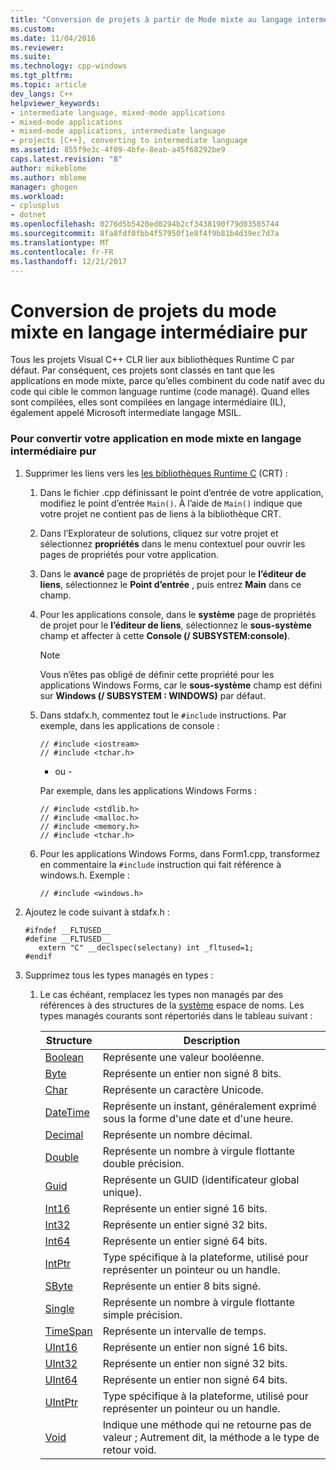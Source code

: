 ```yaml
---
title: "Conversion de projets à partir de Mode mixte au langage intermédiaire pur | Documents Microsoft"
ms.custom: 
ms.date: 11/04/2016
ms.reviewer: 
ms.suite: 
ms.technology: cpp-windows
ms.tgt_pltfrm: 
ms.topic: article
dev_langs: C++
helpviewer_keywords:
- intermediate language, mixed-mode applications
- mixed-mode applications
- mixed-mode applications, intermediate language
- projects [C++], converting to intermediate language
ms.assetid: 855f9e3c-4f09-4bfe-8eab-a45f68292be9
caps.latest.revision: "8"
author: mikeblome
ms.author: mblome
manager: ghogen
ms.workload:
- cplusplus
- dotnet
ms.openlocfilehash: 0276d5b5420ed0294b2cf3438190f79d03585744
ms.sourcegitcommit: 8fa8fdf0fbb4f57950f1e8f4f9b81b4d39ec7d7a
ms.translationtype: MT
ms.contentlocale: fr-FR
ms.lasthandoff: 12/21/2017
---
```

# <a name="converting-projects-from-mixed-mode-to-pure-intermediate-language"></a>Conversion de projets du mode mixte en langage intermédiaire pur
Tous les projets Visual C++ CLR lier aux bibliothèques Runtime C par défaut. Par conséquent, ces projets sont classés en tant que les applications en mode mixte, parce qu’elles combinent du code natif avec du code qui cible le common language runtime (code managé). Quand elles sont compilées, elles sont compilées en langage intermédiaire (IL), également appelé Microsoft intermediate langage MSIL.  
  
### <a name="to-convert-your-mixed-mode-application-into-pure-intermediate-language"></a>Pour convertir votre application en mode mixte en langage intermédiaire pur  
  
1.  Supprimer les liens vers les [les bibliothèques Runtime C](../c-runtime-library/crt-library-features.md) (CRT) :  
  
    1.  Dans le fichier .cpp définissant le point d’entrée de votre application, modifiez le point d’entrée `Main()`. À l’aide de `Main()` indique que votre projet ne contient pas de liens à la bibliothèque CRT.  
  
    2.  Dans l’Explorateur de solutions, cliquez sur votre projet et sélectionnez **propriétés** dans le menu contextuel pour ouvrir les pages de propriétés pour votre application.  
  
    3.  Dans le **avancé** page de propriétés de projet pour le **l’éditeur de liens**, sélectionnez le **Point d’entrée** , puis entrez **Main** dans ce champ.  
  
    4.  Pour les applications console, dans le **système** page de propriétés de projet pour le **l’éditeur de liens**, sélectionnez le **sous-système** champ et affecter à cette **Console (/ SUBSYSTEM:console)**.  
  
        > [!NOTE]
        >  Vous n’êtes pas obligé de définir cette propriété pour les applications Windows Forms, car le **sous-système** champ est défini sur **Windows (/ SUBSYSTEM : WINDOWS)** par défaut.  
  
    5.  Dans stdafx.h, commentez tout le `#include` instructions. Par exemple, dans les applications de console :  
  
        ```  
        // #include <iostream>  
        // #include <tchar.h>  
        ```  
  
         - ou -  
  
         Par exemple, dans les applications Windows Forms :  
  
        ```  
        // #include <stdlib.h>  
        // #include <malloc.h>  
        // #include <memory.h>  
        // #include <tchar.h>  
        ```  
  
    6.  Pour les applications Windows Forms, dans Form1.cpp, transformez en commentaire la `#include` instruction qui fait référence à windows.h. Exemple :  
  
        ```  
        // #include <windows.h>  
        ```  
  
2.  Ajoutez le code suivant à stdafx.h :  
  
    ```  
    #ifndef __FLTUSED__  
    #define __FLTUSED__  
       extern "C" __declspec(selectany) int _fltused=1;  
    #endif  
    ```  
  
3.  Supprimez tous les types managés en types :  
  
    1.  Le cas échéant, remplacez les types non managés par des références à des structures de la [système](https://msdn.microsoft.com/en-us/library/system.appdomainmanager.appdomainmanager.aspx) espace de noms. Les types managés courants sont répertoriés dans le tableau suivant :  
  
        |Structure|Description|  
        |---------------|-----------------|  
        |[Boolean](https://msdn.microsoft.com/en-us/library/system.boolean\(v=vs.140\).aspx)|Représente une valeur booléenne.|  
        |[Byte](https://msdn.microsoft.com/en-us/library/system.byte\(v=vs.140\).aspx)|Représente un entier non signé 8 bits.|  
        |[Char](https://msdn.microsoft.com/en-us/library/system.char\(v=vs.140\).aspx)|Représente un caractère Unicode.|  
        |[DateTime](https://msdn.microsoft.com/en-us/library/system.datetime.datetime.aspx)|Représente un instant, généralement exprimé sous la forme d'une date et d'une heure.|  
        |[Decimal](https://msdn.microsoft.com/en-us/library/system.decimal\(v=vs.140\).aspx)|Représente un nombre décimal.|  
        |[Double](https://msdn.microsoft.com/en-us/library/system.double\(v=vs.140\).aspx)|Représente un nombre à virgule flottante double précision.|  
        |[Guid](https://msdn.microsoft.com/en-us/library/system.guid\(v=vs.140\).aspx)|Représente un GUID (identificateur global unique).|  
        |[Int16](https://msdn.microsoft.com/en-us/library/system.int16\(v=vs.140\).aspx)|Représente un entier signé 16 bits.|  
        |[Int32](https://msdn.microsoft.com/en-us/library/system.int32\(v=vs.140\).aspx)|Représente un entier signé 32 bits.|  
        |[Int64](https://msdn.microsoft.com/en-us/library/system.int64\(v=vs.140\).aspx)|Représente un entier signé 64 bits.|  
        |[IntPtr](https://msdn.microsoft.com/en-us/library/system.intptr\(v=vs.140\).aspx)|Type spécifique à la plateforme, utilisé pour représenter un pointeur ou un handle.|  
        |[SByte](https://msdn.microsoft.com/en-us/library/system.byte.aspx)|Représente un entier 8 bits signé.|  
        |[Single](https://msdn.microsoft.com/en-us/library/system.single.aspx)|Représente un nombre à virgule flottante simple précision.|  
        |[TimeSpan](https://msdn.microsoft.com/en-us/library/system.timespan\(v=vs.140\).aspx)|Représente un intervalle de temps.|  
        |[UInt16](https://msdn.microsoft.com/en-us/library/system.uint16\(v=vs.140\).aspx)|Représente un entier non signé 16 bits.|  
        |[UInt32](https://msdn.microsoft.com/en-us/library/system.uint32\(v=vs.140\).aspx)|Représente un entier non signé 32 bits.|  
        |[UInt64](https://msdn.microsoft.com/en-us/library/system.uint64\(v=vs.140\).aspx)|Représente un entier non signé 64 bits.|  
        |[UIntPtr](https://msdn.microsoft.com/en-us/library/system.uintptr\(v=vs.140\).aspx)|Type spécifique à la plateforme, utilisé pour représenter un pointeur ou un handle.|  
        |[Void](https://msdn.microsoft.com/en-us/library/system.void\(v=vs.140\).aspx)|Indique une méthode qui ne retourne pas de valeur ; Autrement dit, la méthode a le type de retour void.|